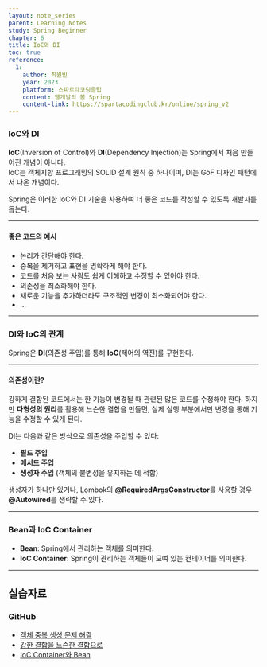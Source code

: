 ```yaml
---
layout: note_series
parent: Learning Notes
study: Spring Beginner
chapter: 6
title: IoC와 DI
toc: true
reference:
  1:
    author: 최원빈
    year: 2023
    platform: 스파르타코딩클럽
    content: 웹개발의 봄 Spring
    content-link: https://spartacodingclub.kr/online/spring_v2
---
```


### IoC와 DI
**IoC**(Inversion of Control)와 **DI**(Dependency Injection)는 Spring에서 처음 만들어진 개념이 아니다.  
IoC는 객체지향 프로그래밍의 SOLID 설계 원칙 중 하나이며, DI는 GoF 디자인 패턴에서 나온 개념이다.

Spring은 이러한 IoC와 DI 기술을 사용하여 더 좋은 코드를 작성할 수 있도록 개발자를 돕는다.

---

#### 좋은 코드의 예시
- 논리가 간단해야 한다.
- 중복을 제거하고 표현을 명확하게 해야 한다.
- 코드를 처음 보는 사람도 쉽게 이해하고 수정할 수 있어야 한다.
- 의존성을 최소화해야 한다.
- 새로운 기능을 추가하더라도 구조적인 변경이 최소화되어야 한다.
- ...

---

### DI와 IoC의 관계
Spring은 **DI**(의존성 주입)를 통해 **IoC**(제어의 역전)를 구현한다.

---

#### 의존성이란?
강하게 결합된 코드에서는 한 기능이 변경될 때 관련된 많은 코드를 수정해야 한다. 하지만 **다형성의 원리**를 활용해 느슨한 결합을 만들면, 실제 실행 부분에서만 변경을 통해 기능을 수정할 수 있게 된다.

DI는 다음과 같은 방식으로 의존성을 주입할 수 있다:
- **필드 주입**
- **메서드 주입**
- **생성자 주입** (객체의 불변성을 유지하는 데 적합)

생성자가 하나만 있거나, Lombok의 **@RequiredArgsConstructor**를 사용할 경우 **@Autowired**를 생략할 수 있다.

---

### Bean과 IoC Container
- **Bean**: Spring에서 관리하는 객체를 의미한다.
- **IoC Container**: Spring이 관리하는 객체들이 모여 있는 컨테이너를 의미한다.

---

## 실습자료
### GitHub
- [객체 중복 생성 문제 해결](https://github.com/JISU-YANG/study-spring-memo/commit/c9ebee78e1674544b53e1725aa8c79088501d895)
- [강한 결합을 느슨한 결합으로](https://github.com/JISU-YANG/study-spring-memo/commit/6368dffe3bc4c8d6872891a37ed11d5928a534fe)
- [IoC Container와 Bean](https://github.com/JISU-YANG/study-spring-memo/commit/47bace5aac2fcdb9cbfdd3cec5a93d82c8da8842)